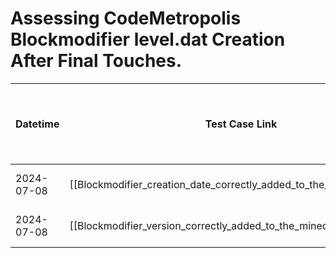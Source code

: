 # Assessing CodeMetropolis Blockmodifier level.dat Creation After Final Touches.
| Datetime   | Test Case Link                                                         | Tester            | Passed/Failed | Links to issues (if a bug is found) |
| ---------- | ---------------------------------------------------------------------- | ----------------- | ------------- | ----------------------------------- |
| 2024-07-08 | [[Blockmodifier_creation_date_correctly_added_to_the_minecraft_world]] | Tóth Bojnik Tibor | Passed        |                                     |
| 2024-07-08 | [[Blockmodifier_version_correctly_added_to_the_minecraft_world]]       | Tóth Bojnik Tibor | Passed        |                                     |